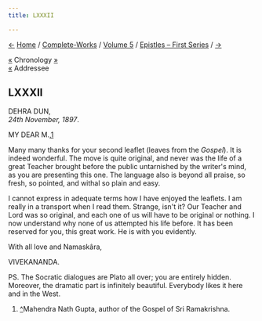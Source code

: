 ```yaml
---
title: LXXXII

---
```

<div>

[←](081_jagmohanlal.htm) [Home](../../../index.htm) /
[Complete-Works](../../complete_works.htm) / [Volume
5](../volume_5_contents.htm) / [Epistles – First
Series](epistles_first_series_contents.htm) / [→](083_your_highness.htm)

  

[«](../../volume_8/epistles_fourth_series/115_rakhal.htm) Chronology
[»](../../volume_6/epistles_second_series/140_mother.htm)  
[«](../../volume_6/epistles_second_series/138_m.htm) Addressee

## LXXXII

DEHRA DUN,  
*24th November, 1897*.

MY DEAR M.,[1](#fn1)

Many many thanks for your second leaflet (leaves from the *Gospel*). It
is indeed wonderful. The move is quite original, and never was the life
of a great Teacher brought before the public untarnished by the writer's
mind, as you are presenting this one. The language also is beyond all
praise, so fresh, so pointed, and withal so plain and easy.

I cannot express in adequate terms how I have enjoyed the leaflets. I am
really in a transport when I read them. Strange, isn't it? Our Teacher
and Lord was so original, and each one of us will have to be original or
nothing. I now understand why none of us attempted his life before. It
has been reserved for you, this great work. He is with you evidently.

With all love and Namaskâra,

VIVEKANANDA.

PS. The Socratic dialogues are Plato all over; you are entirely hidden.
Moreover, the dramatic part is infinitely beautiful. Everybody likes it
here and in the West.

1.  [^](#txt1)Mahendra Nath Gupta, author of the Gospel of Sri
    Ramakrishna.

</div>

